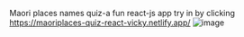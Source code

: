 Maori places names quiz-a fun react-js app
try in by clicking https://maoriplaces-quiz-react-vicky.netlify.app/
![image](https://user-images.githubusercontent.com/93057655/201841803-43474d3e-ae0e-4268-a3eb-f098630a1798.png)


